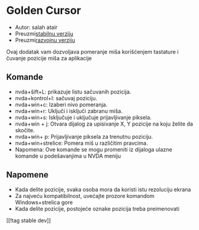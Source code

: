 # Golden Cursor #

* Autor: salah atair
* Preuzmi[stabilnu verziju][1]
* Preuzmi[razvojnu verziju][2]

Ovaj dodatak vam dozvoljava pomeranje miša korišćenjem tastature i čuvanje
pozicije miša za aplikacije

## Komande

* nvda+šift+L: prikazuje listu sačuvanih pozicija.
* nvda+kontrol+l: sačuvaj poziciju.
* nvda+win+c: Izaberi nivo pomeranja.
* nvda+win+r: Uključi i isključi zabranu miša.
* nvda+win+s: Isključuje i uključuje prijavljivanje piksela.
* nvda+win + j: Otvara dijalog za upisivanje X, Y pozicije na koju želite da
  skočite.
* nvda+win+ p: Prijavljivanje piksela za trenutnu poziciju.
* nvda+win+strelice: Pomera miš u različitim pravcima.
* Napomena: Ove komande se mogu promeniti iz dijaloga ulazne komande u
  podešavanjima u NVDA meniju

## Napomene

* Kada delite pozicije, svaka osoba mora da koristi istu rezoluciju ekrana
* Za najveću kompatibilnost, uvećajte prozore komandom Windows+strelica gore
* Kada delite pozicije, postojeće oznake pozicija treba preimenovati

[[!tag stable dev]]

[1]: http://addons.nvda-project.org/files/get.php?file=gc

[2]: http://addons.nvda-project.org/files/get.php?file=gc-dev
